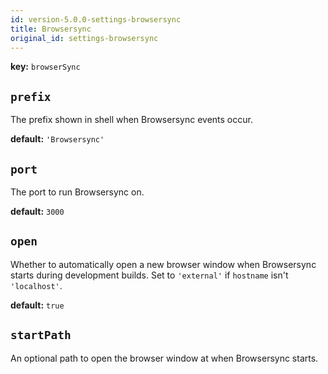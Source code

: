 ```yaml
---
id: version-5.0.0-settings-browsersync
title: Browsersync
original_id: settings-browsersync
---
```


**key:** `browserSync`

## `prefix`
The prefix shown in shell when Browsersync events occur.

**default:**
`'Browsersync'`

## `port`
The port to run Browsersync on.

**default:**
`3000`

## `open`
Whether to automatically open a new browser window when Browsersync starts during development builds. Set to `'external'` if `hostname` isn't `'localhost'`.

**default:**
`true`

## `startPath`
An optional path to open the browser window at when Browsersync starts.
